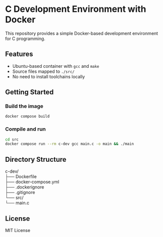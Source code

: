 # C Development Environment with Docker

This repository provides a simple Docker-based development environment for C programming.

## Features

- Ubuntu-based container with `gcc` and `make`
- Source files mapped to `./src/`
- No need to install toolchains locally

## Getting Started

### Build the image

```bash
docker compose build
```

### Compile and run

```bash
cd src
docker compose run --rm c-dev gcc main.c -o main && ./main
```

## Directory Structure

c-dev/  
├── Dockerfile  
├── docker-compose.yml  
├── .dockerignore  
├── .gitignore  
└── src/  
    └── main.c

## License

MIT License

